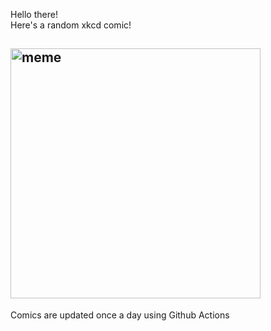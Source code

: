 Hello there! <br>Here's a random xkcd comic!<br>
## <img src="https://imgs.xkcd.com/comics/firefox_wicca.png" alt="meme" width="400"/><br>
Comics are updated once a day using Github Actions
